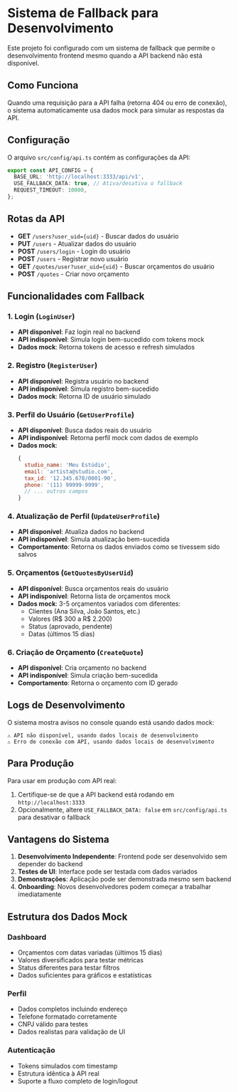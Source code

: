 # Sistema de Fallback para Desenvolvimento

Este projeto foi configurado com um sistema de fallback que permite o desenvolvimento frontend mesmo quando a API backend não está disponível.

## Como Funciona

Quando uma requisição para a API falha (retorna 404 ou erro de conexão), o sistema automaticamente usa dados mock para simular as respostas da API.

## Configuração

O arquivo `src/config/api.ts` contém as configurações da API:

```typescript
export const API_CONFIG = {
  BASE_URL: 'http://localhost:3333/api/v1',
  USE_FALLBACK_DATA: true, // Ativa/desativa o fallback
  REQUEST_TIMEOUT: 10000,
};
```

## Rotas da API

- **GET** `/users?user_uid={uid}` - Buscar dados do usuário
- **PUT** `/users` - Atualizar dados do usuário  
- **POST** `/users/login` - Login do usuário
- **POST** `/users` - Registrar novo usuário
- **GET** `/quotes/user?user_uid={uid}` - Buscar orçamentos do usuário
- **POST** `/quotes` - Criar novo orçamento

## Funcionalidades com Fallback

### 1. Login (`LoginUser`)
- **API disponível**: Faz login real no backend
- **API indisponível**: Simula login bem-sucedido com tokens mock
- **Dados mock**: Retorna tokens de acesso e refresh simulados

### 2. Registro (`RegisterUser`)
- **API disponível**: Registra usuário no backend
- **API indisponível**: Simula registro bem-sucedido
- **Dados mock**: Retorna ID de usuário simulado

### 3. Perfil do Usuário (`GetUserProfile`)
- **API disponível**: Busca dados reais do usuário
- **API indisponível**: Retorna perfil mock com dados de exemplo
- **Dados mock**:
  ```javascript
  {
    studio_name: 'Meu Estúdio',
    email: 'artista@studio.com',
    tax_id: '12.345.678/0001-90',
    phone: '(11) 99999-9999',
    // ... outros campos
  }
  ```

### 4. Atualização de Perfil (`UpdateUserProfile`)
- **API disponível**: Atualiza dados no backend
- **API indisponível**: Simula atualização bem-sucedida
- **Comportamento**: Retorna os dados enviados como se tivessem sido salvos

### 5. Orçamentos (`GetQuotesByUserUid`)
- **API disponível**: Busca orçamentos reais do usuário
- **API indisponível**: Retorna lista de orçamentos mock
- **Dados mock**: 3-5 orçamentos variados com diferentes:
  - Clientes (Ana Silva, João Santos, etc.)
  - Valores (R$ 300 a R$ 2.200)
  - Status (aprovado, pendente)
  - Datas (últimos 15 dias)

### 6. Criação de Orçamento (`CreateQuote`)
- **API disponível**: Cria orçamento no backend
- **API indisponível**: Simula criação bem-sucedida
- **Comportamento**: Retorna o orçamento com ID gerado

## Logs de Desenvolvimento

O sistema mostra avisos no console quando está usando dados mock:

```
⚠️ API não disponível, usando dados locais de desenvolvimento
⚠️ Erro de conexão com API, usando dados locais de desenvolvimento
```

## Para Produção

Para usar em produção com API real:

1. Certifique-se de que a API backend está rodando em `http://localhost:3333`
2. Opcionalmente, altere `USE_FALLBACK_DATA: false` em `src/config/api.ts` para desativar o fallback

## Vantagens do Sistema

1. **Desenvolvimento Independente**: Frontend pode ser desenvolvido sem depender do backend
2. **Testes de UI**: Interface pode ser testada com dados variados
3. **Demonstrações**: Aplicação pode ser demonstrada mesmo sem backend
4. **Onboarding**: Novos desenvolvedores podem começar a trabalhar imediatamente

## Estrutura dos Dados Mock

### Dashboard
- Orçamentos com datas variadas (últimos 15 dias)
- Valores diversificados para testar métricas
- Status diferentes para testar filtros
- Dados suficientes para gráficos e estatísticas

### Perfil
- Dados completos incluindo endereço
- Telefone formatado corretamente
- CNPJ válido para testes
- Dados realistas para validação de UI

### Autenticação
- Tokens simulados com timestamp
- Estrutura idêntica à API real
- Suporte a fluxo completo de login/logout
